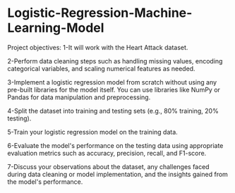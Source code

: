 # Logistic-Regression-Machine-Learning-Model

Project objectives: 
1-It will work with the Heart Attack dataset.

2-Perform data cleaning steps such as handling missing values, encoding categorical variables, and scaling numerical features as needed.

3-Implement a logistic regression model from scratch without using any pre-built libraries for the model itself. You can use libraries like NumPy or Pandas for data manipulation and preprocessing.

4-Split the dataset into training and testing sets (e.g., 80% training, 20% testing).

5-Train your logistic regression model on the training data.

6-Evaluate the model's performance on the testing data using appropriate evaluation metrics such as accuracy, precision, recall, and F1-score.

7-Discuss your observations about the dataset, any challenges faced during data cleaning or model implementation, and the insights gained from the model's performance.
